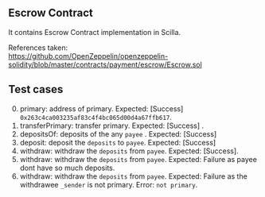 ## Escrow Contract
It contains Escrow Contract implementation in Scilla.

References taken:<br>
https://github.com/OpenZeppelin/openzeppelin-solidity/blob/master/contracts/payment/escrow/Escrow.sol

## Test cases

0. primary: address of primary. Expected: [Success] `0x263c4ca003235af83c4f4bc065d00d4a67ffb617`.
1. transferPrimary: transfer primary. Expected: [Success] .
2. depositsOf: deposits of the any `payee` . Expected: [Success] 
3. deposit: deposit the `deposits` to `payee`. Expected: [Success] 
4. withdraw: withdraw the `deposits` from `payee`. Expected: [Success]. 
5. withdraw:  withdraw the `deposits` from `payee`. Expected: Failure as payee dont have so much deposits.
6. withdraw:  withdraw the `deposits` from `payee`. Expected: Failure as the withdrawee `_sender` is not primary. Error: `not primary`.
